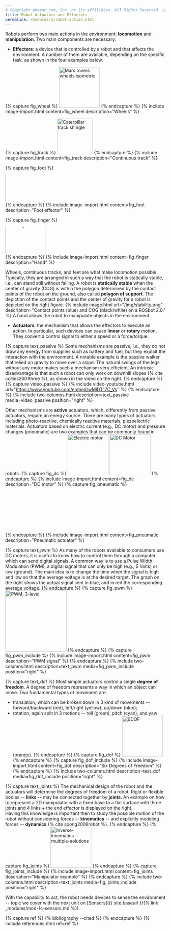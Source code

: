 ```yaml
---
# Copyright Amazon.com, Inc. or its affiliates. All Rights Reserved. // SPDX-License-Identifier: CC-BY-SA-4.0
title: Robot Actuators and Effectors
permalink: /modules/1/robot-action.html
---
```


Robots perform two main actions in the environment: **locomotion** and **manipulation**.
Two main components are necessary:
- **Effectors**: a device that is controlled by a robot and that affects the environment. A number of them are available, depending on the specific task, as shown in the four examples below.

{% capture fig_wheel %}
<a title="NASA/JPL-Caltech / Public domain" href="https://commons.wikimedia.org/wiki/File:Mars_rovers_wheels_isometric.jpg"><img width="128" alt="Mars rovers wheels isometric" src="https://upload.wikimedia.org/wikipedia/commons/thumb/6/62/Mars_rovers_wheels_isometric.jpg/512px-Mars_rovers_wheels_isometric.jpg"></a>
{% endcapture %}
{% include image-import.html content=fig_wheel description="Wheels"  %}

{% capture fig_track %}
<a title="JMiall / Public domain" href="https://commons.wikimedia.org/wiki/File:Caterpillar_track_shingle.JPG"><img width="112" alt="Caterpillar track shingle" src="https://upload.wikimedia.org/wikipedia/commons/thumb/f/f5/Caterpillar_track_shingle.JPG/128px-Caterpillar_track_shingle.JPG"></a>
{% endcapture %}
{% include image-import.html content=fig_track description="Continuous track"  %}

{% capture fig_foot %}
<div style="position: relative; width: 130px; height: 85px; overflow: hidden ">
<a title="David Buckley / CC BY-SA (http://creativecommons.org/licenses/by-sa/3.0/)" href="https://commons.wikimedia.org/wiki/File:2005-11-14_ShadowLeg_Finished_medium.jpg"><img width="256" alt="2005-11-14 ShadowLeg Finished medium" src="https://upload.wikimedia.org/wikipedia/commons/thumb/0/07/2005-11-14_ShadowLeg_Finished_medium.jpg/256px-2005-11-14_ShadowLeg_Finished_medium.jpg" style="position: absolute; top: -165px; left: 0px"></a>
</div>
{% endcapture %}
{% include image-import.html content=fig_foot description="Foot effector"  %}

{% capture fig_finger %}
<div style="position: relative; width: 130px; height: 85px; overflow: hidden ">
 <a title="Richard Greenhill and Hugo Elias (myself) of the Shadow Robot Company / CC BY-SA (http://creativecommons.org/licenses/by-sa/3.0/)" href="https://commons.wikimedia.org/wiki/File:Shadow_Hand_Bulb_large.jpg"><img width="128" alt="Shadow Hand Bulb large" src="https://upload.wikimedia.org/wikipedia/commons/thumb/c/c5/Shadow_Hand_Bulb_large.jpg/256px-Shadow_Hand_Bulb_large.jpg" style="position: absolute; top: -35px; left: 0px"></a>
</div>
{% endcapture %}
{% include image-import.html content=fig_finger description="Hand"  %}

Wheels, continuous tracks, and feet are what make locomotion possible. Typically, they are arranged in such a way that the robot is statically stable, i.e., can stand still without falling. A robot is **statically stable** when the center of gravity (COG) is within the polygon determined by the contact points of the robot on the ground, also called **polygon of support**. The depiction of the contact points and the center of gravity for a robot is depicted on the right figure.
{% include image.html url="/img/stability.png" description="Contact points (blue) and COG (black/white) on a ROSbot 2.0." %}
A hand allows the robot to manipulate objects in the environment.

- **Actuators**: the mechanism that allows the effectors to execute an action. In particular, such devices can cause **linear** or **rotary** motion. They convert a control signal to either a speed or a force/torque.

{% capture text_passive %}
  Some mechanisms are passive, i.e., they do not draw any energy from supplies such as battery and fuel, but they exploit the interaction with the environment. A notable example is the passive walker that relied on gravity to move over a slope. The natural swings of the legs without any motor makes such a mechanism very efficient. An intrinsic disadvantage is that such a robot can only work on downhill slopes {% cite collins2001three %}, as shown in the video on the right.
{% endcapture %}
{% capture video_passive %}
  {% include video-youtube.html url="https://www.youtube.com/embed/wMlDT17C_Vs" %}
{% endcapture %}
{% include two-columns.html description=text_passive media=video_passive position="right" %}


Other mechanisms are **active** actuators, which, differently from passive actuators, require an energy source. There are many types of actuators, including photo-reactive, chemically reactive materials, piezoelectric materials. Actuators based on electric current (e.g., DC motor) and pressure changes (pneumatic) are two examples that can be commonly found in robots.
{% capture fig_dc %}
<a title="Abnormaal / CC BY-SA (http://creativecommons.org/licenses/by-sa/3.0/)" href="https://commons.wikimedia.org/wiki/File:Electric_motor.gif"><img width="128" alt="Electric motor" src="https://upload.wikimedia.org/wikipedia/commons/8/89/Electric_motor.gif"></a>
<a title="Dcaldero8983 / CC BY-SA (https://creativecommons.org/licenses/by-sa/3.0)" href="https://commons.wikimedia.org/wiki/File:DC_Motor.jpg"><img width="128" alt="DC Motor" src="https://upload.wikimedia.org/wikipedia/commons/thumb/f/f4/DC_Motor.jpg/512px-DC_Motor.jpg"></a>
{% endcapture %}
{% include image-import.html content=fig_dc description="DC motor"  %}
{% capture fig_pneumatic %}
<div style="position: relative; width: 630px; height: 128px; overflow: hidden ">
<a title="Kamarton / CC BY (https://creativecommons.org/licenses/by/3.0)" href="https://commons.wikimedia.org/wiki/File:Pneumatic_cylinder_(animation).gif"><img width="128" alt="Pneumatic cylinder (animation)" src="https://upload.wikimedia.org/wikipedia/commons/0/0d/Pneumatic_cylinder_%28animation%29.gif" style="transform: scale(0.35, 0.35); position: absolute; top: -180px; left: -30px;"></a>
<a title="JakeUM / CC BY-SA (https://creativecommons.org/licenses/by-sa/3.0)" href="https://commons.wikimedia.org/wiki/File:Underwater_Linear_Actuator.png"><img width="512" alt="Underwater Linear Actuator" src="https://upload.wikimedia.org/wikipedia/commons/thumb/f/f3/Underwater_Linear_Actuator.png/512px-Underwater_Linear_Actuator.png" style="transform: scale(0.4, 0.4); position: absolute; left: -80px;"></a>
</div>
{% endcapture %}
{% include image-import.html content=fig_pneumatic description="Pneumatic actuator"  %}


{% capture text_pwm %}
As many of the robots available to consumers use DC motors, it is useful to know how to control them through a computer which can send digital signals. A common way is to use a Pulse Width Modulation (PWM), a digital signal that can only be high (e.g., 5 Volts) or low (ground). The main idea is to change the time when the signal is high and low so that the average voltage is at the desired target. The graph on the right shows the actual signal sent in blue, and in red the corresponding average voltage.
{% endcapture %}
{% capture fig_pwm %}
<a title="Zureks / CC BY-SA (http://creativecommons.org/licenses/by-sa/3.0/)" href="https://commons.wikimedia.org/wiki/File:PWM,_3-level.svg"><img width="192" alt="PWM, 3-level" src="https://upload.wikimedia.org/wikipedia/commons/thumb/8/8e/PWM%2C_3-level.svg/512px-PWM%2C_3-level.svg.png"></a>
{% endcapture %}
{% capture fig_pwm_include %}
{% include image-import.html content=fig_pwm description="PWM signal"  %}
{% endcapture %}
{% include two-columns.html description=text_pwm media=fig_pwm_include position="right" %}

{% capture text_dof %}
Most simple actuators control a single **degree of freedom**. A degree of freedom represents a way in which an object can move. Two fundamental types of movement are:
- translation, which can be broken down in 3 kind of movements -- forward/backward (red), left/right (yellow), up/down (blue);
- rotation, again split in 3 motions -- roll (green), pitch (cyan), and yaw (orange).
{% endcapture %}
{% capture fig_dof %}
<a title="GregorDS / CC BY-SA (https://creativecommons.org/licenses/by-sa/4.0)" href="https://commons.wikimedia.org/wiki/File:6DOF.svg"><img width="128" alt="6DOF" src="https://upload.wikimedia.org/wikipedia/commons/thumb/2/2a/6DOF.svg/512px-6DOF.svg.png"></a>
{% endcapture %}
{% capture fig_dof_include %}
{% include image-import.html content=fig_dof description="Six Degrees of Freedom"  %}
{% endcapture %}
{% include two-columns.html description=text_dof media=fig_dof_include position="right" %}

{% capture text_joints %}
The mechanical design of the robot and the actuators will determine the degrees of freedom of a robot. Rigid or flexible bodies -- **links** --  may be connected together by **joints**. An example on how to represent a 2D manipulator with a fixed base to a flat surface with three joints and 4 links + the end effector is displayed on the right.  
Having this knowledge is important then to study the possible motion of the robot without considering forces -- **kinematics** -- and explicitly modeling forces -- **dynamics** {% cite spong2006robot %}.
{% endcapture %}
{% capture fig_joints %}
<a title="Jan Boddez / Public domain" href="https://commons.wikimedia.org/wiki/File:Inverse-kinematics-multiple-solutions.svg"><img width="128" alt="Inverse-kinematics-multiple-solutions" src="https://upload.wikimedia.org/wikipedia/commons/thumb/e/e3/Inverse-kinematics-multiple-solutions.svg/128px-Inverse-kinematics-multiple-solutions.svg.png"></a>
{% endcapture %}
{% capture fig_joints_include %}
{% include image-import.html content=fig_joints description="Manipulator example"  %}
{% endcapture %}
{% include two-columns.html description=text_joints media=fig_joints_include position="right" %}

With the capability to act, the robot needs devices to sense the environment -- topic we cover with the next unit on [Sensors]({{ site.baseurl }}{% link _modules/mod-1c-sensors.md %}).

{% capture ref %}
{% bibliography --cited %}
{% endcapture %}
{% include references.html ref=ref %}
